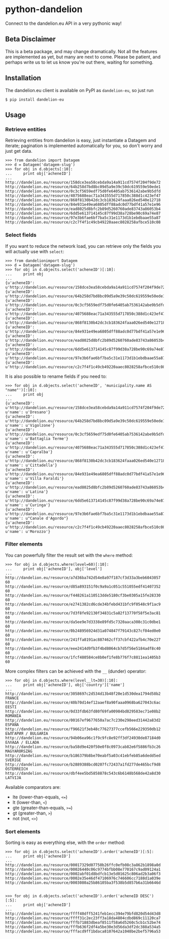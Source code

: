 python-dandelion
================

Connect to the dandelion.eu API in a very pythonic way!


Beta Disclaimer
---------------

This is a beta package, and may change dramatically. Not all the features are implemented as yet, but many are next to come. Please be patient, and perhaps write us to let us know you're out there, waiting for something.


Installation
------------

The dandelion.eu client is available on PyPI as `dandelion-eu`, so just run

    $ pip install dandelion-eu


Usage
-----

### Retrieve entities

Retrieving entities from dandelion is easy, just instantiate a Datagem and iterate; pagination is implemented automatically for you, so don't worry and just get data.

    >>> from dandelion import Datagem
    >>> d = Datagem('datagem-slug')
    >>> for obj in d.objects[:10]:
    ...     print obj['acheneID']
    ...
    http://dandelion.eu/resource/158dce3ea58cebda9a14a911cd7574f204f9de72
    http://dandelion.eu/resource/64b258d7bd8bc09d5a9e39c50dc619559e50ede1
    http://dandelion.eu/resource/0c3cf5659edf75d0fe6405ab7536142abe9b5dfd
    http://dandelion.eu/resource/4075688eac71a343555d717850c388d1c423ef47
    http://dandelion.eu/resource/868f8130b42dc3cb183624faaa026ed540e12718
    http://dandelion.eu/resource/84e931e49ea6805dff88adc0d77bdf41a57e1e96
    http://dandelion.eu/resource/ead8025d8bfc2b89d5260760ade83743a86053b4
    http://dandelion.eu/resource/6dd5e613714145c87f99d38a728be90c69a74e87
    http://dandelion.eu/resource/97e3b6fae6bf7ba5c31e1173d1b1ebdbaae55a87
    http://dandelion.eu/resource/c2c7f4f1c49cb49220aaec8028258afbce510c08
    

### Select fields

If you want to reduce the network load, you can retrieve only the fields you will actually use with `select`:

    >>> from dandelionimport Datagem
    >>> d = Datagem('datagem-slug')
    >>> for obj in d.objects.select('acheneID')[:10]:
    ...     print obj
    ...
    {u'acheneID': u'http://dandelion.eu/resource/158dce3ea58cebda9a14a911cd7574f204f9de72'}
    {u'acheneID': u'http://dandelion.eu/resource/64b258d7bd8bc09d5a9e39c50dc619559e50ede1'}
    {u'acheneID': u'http://dandelion.eu/resource/0c3cf5659edf75d0fe6405ab7536142abe9b5dfd'}
    {u'acheneID': u'http://dandelion.eu/resource/4075688eac71a343555d717850c388d1c423ef47'}
    {u'acheneID': u'http://dandelion.eu/resource/868f8130b42dc3cb183624faaa026ed540e12718'}
    {u'acheneID': u'http://dandelion.eu/resource/84e931e49ea6805dff88adc0d77bdf41a57e1e96'}
    {u'acheneID': u'http://dandelion.eu/resource/ead8025d8bfc2b89d5260760ade83743a86053b4'}
    {u'acheneID': u'http://dandelion.eu/resource/6dd5e613714145c87f99d38a728be90c69a74e87'}
    {u'acheneID': u'http://dandelion.eu/resource/97e3b6fae6bf7ba5c31e1173d1b1ebdbaae55a87'}
    {u'acheneID': u'http://dandelion.eu/resource/c2c7f4f1c49cb49220aaec8028258afbce510c08'}
    
It is also possible to rename fields if you need to:

    >>> for obj in d.objects.select('acheneID', 'municipality.name AS "name"')[:10]:
    ...     print obj
    ...
    {u'acheneID': u'http://dandelion.eu/resource/158dce3ea58cebda9a14a911cd7574f204f9de72', u'name': u'Dresano'}
    {u'acheneID': u'http://dandelion.eu/resource/64b258d7bd8bc09d5a9e39c50dc619559e50ede1', u'name': u'Vigolzone'}
    {u'acheneID': u'http://dandelion.eu/resource/0c3cf5659edf75d0fe6405ab7536142abe9b5dfd', u'name': u'Battaglia Terme'}
    {u'acheneID': u'http://dandelion.eu/resource/4075688eac71a343555d717850c388d1c423ef47', u'name': u'Capralba'}
    {u'acheneID': u'http://dandelion.eu/resource/868f8130b42dc3cb183624faaa026ed540e12718', u'name': u'Cittadella'}
    {u'acheneID': u'http://dandelion.eu/resource/84e931e49ea6805dff88adc0d77bdf41a57e1e96', u'name': u'Villa Faraldi'}
    {u'acheneID': u'http://dandelion.eu/resource/ead8025d8bfc2b89d5260760ade83743a86053b4', u'name': u'Latina'}
    {u'acheneID': u'http://dandelion.eu/resource/6dd5e613714145c87f99d38a728be90c69a74e87', u'name': u'Curinga'}
    {u'acheneID': u'http://dandelion.eu/resource/97e3b6fae6bf7ba5c31e1173d1b1ebdbaae55a87', u'name': u"Canale d'Agordo"}
    {u'acheneID': u'http://dandelion.eu/resource/c2c7f4f1c49cb49220aaec8028258afbce510c08', u'name': u'Morozzo'}
    

### Filter elements

You can powerfully filter the result set with the `where` method:

    >>> for obj in d.objects.where(level=60)[:10]:
    ...     print obj['acheneID'], obj['level']
    ...
    http://dandelion.eu/resource/a7d36ba742d54e8a97f187cf3d33a3beb6043057 60
    http://dandelion.eu/resource/d85a893151f0c9a9a1c051c551055edf41407352 60
    http://dandelion.eu/resource/f448261a110513dde5180cf3be0305a15fe28330 60
    http://dandelion.eu/resource/e2741382cd6cde34bfebd431bfc9f0548c9f1ac9 60
    http://dandelion.eu/resource/7d3f8fe92130f34831c5a82f13770f58f5e3ac81 60
    http://dandelion.eu/resource/da5ee9e7d3338e89fd5c7320aaca308c31c0dbe1 60
    http://dandelion.eu/resource/0b248956924d31a074847f79143c827cf04ed0e0 60
    http://dandelion.eu/resource/241ffa8191ac887462cff37cbf422afb4c70e227 60
    http://dandelion.eu/resource/eee2414d9fb3f4bd8064cb7d5f56e5184adf8c40 60
    http://dandelion.eu/resource/1fcf480584ce8b0ef1fe8b776f7c8811ea1405b3 60
    
More complex filters can be achieved with the `__` (dunder) operator:

    >>> for obj in d.objects.where(level__lt=30)[:10]:
    ...     print obj['acheneID'], obj['country']['name']
    ...
    http://dandelion.eu/resource/3058697c2d534d13b48f20e1d530dea1794d58b2 FRANCE
    http://dandelion.eu/resource/40b70d14ef12aaef8a90faaa0968ba627043c6ac EESTI
    http://dandelion.eu/resource/0d33fdb63fd80f69fa00984bd829583ec71e08b2 ROMÂNIA
    http://dandelion.eu/resource/00167ef9677650a7ac7c230e298eed31442a83d2 ESPAÑA
    http://dandelion.eu/resource/f96621f3eb48c77627377ccefb566e229350db12 БЪЛГАРИЯ / BULGARIA
    http://dandelion.eu/resource/94b06ea96c1f9c9fc8e92ff3df24930de87184d0 ΕΛΛΑΔΑ / ELLADA
    http://dandelion.eu/resource/ba58d9e420f50e0f8c0973cab82e6f5886fb3c26 MAGYARORSZÁG
    http://dandelion.eu/resource/b186379b8be70eabf5a03c41ebfeb85a6dedd5ed SVERIGE
    http://dandelion.eu/resource/b2889388bcd0207fc72437a1fd277de465bcf9d8 ÖSTERREICH
    http://dandelion.eu/resource/dbf4ee5bd5858878c543c6b6148b568de42a8d30 LATVIJA

Available comparators are:
  
  * lte (lower-than-equals, `<=`)
  * lt  (lower-than, `<`)
  * gte (greater-than-equals, `>=`)
  * gt  (greater-than, `>`)
  * not (not, `<>`)


### Sort elements

Sorting is easy as everything else, with the `order` method:

    >>> for obj in d.objects.select('acheneID').order('acheneID')[:5]:
    ...     print obj['acheneID']
    ...
    http://dandelion.eu/resource/00017329d07750b26ffc0efb08c3a862b1898a0d
    http://dandelion.eu/resource/00026440c06c9774bfbb08e770167c9ad09124a1
    http://dandelion.eu/resource/0002abf01d8bdfcb13e5d01625c806ad2b3a06f3
    http://dandelion.eu/resource/0002e35e46df47106976c746606cc7188d1a039e
    http://dandelion.eu/resource/0003080a25b86105ba3f538b5d857b6a31b6646d


    >>> for obj in d.objects.select('acheneID').order('acheneID DESC')[:5]:
    ...     print obj['acheneID']
    ...
    http://dandelion.eu/resource/ffff40dff5241feb1ecc394e79bfd820d54d43d8
    http://dandelion.eu/resource/ffff31c2ec23ff3a18da4804cdbd869c11120ca7
    http://dandelion.eu/resource/fffb71883dbeaf8511f58a6d5260c5cb1c52be74
    http://dandelion.eu/resource/fffb636f2df4a5be30e3d56da3df2dc388a534a5
    http://dandelion.eu/resource/fffacd9ff1bdaca8107642a1048be2bef5796a53
